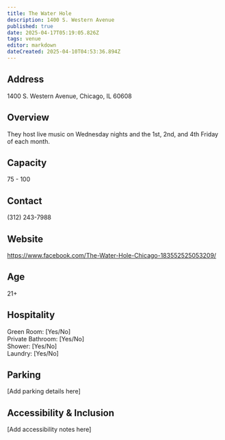 ```yaml
---
title: The Water Hole
description: 1400 S. Western Avenue
published: true
date: 2025-04-17T05:19:05.826Z
tags: venue
editor: markdown
dateCreated: 2025-04-10T04:53:36.894Z
---
```


## Address

1400 S. Western Avenue, Chicago, IL 60608

## Overview

They host live music on Wednesday nights and the 1st, 2nd, and 4th Friday of each month.

## Capacity

75 - 100

## Contact

(312) 243-7988

## Website

https://www.facebook.com/The-Water-Hole-Chicago-183552525053209/

## Age

21+

## Hospitality

Green Room: [Yes/No]  
Private Bathroom: [Yes/No]  
Shower: [Yes/No]  
Laundry: [Yes/No]

## Parking

[Add parking details here]

## Accessibility & Inclusion

[Add accessibility notes here]
